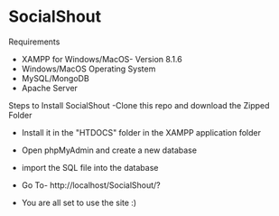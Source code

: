 # SocialShout

Requirements
- XAMPP for Windows/MacOS- Version 8.1.6
- Windows/MacOS Operating System
- MySQL/MongoDB
- Apache Server

Steps to Install SocialShout
-Clone this repo and download the Zipped Folder
- Install it in the "HTDOCS" folder in the XAMPP application folder
- Open phpMyAdmin and create a new database
- import the SQL file into the database
- Go To- http://localhost/SocialShout/?

- You are all set to use the site :)
